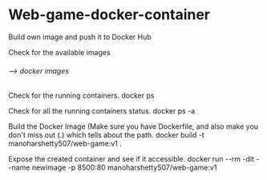 # Web-game-docker-container
Build own image and push it to Docker Hub

Check for the available images
###### --> docker images

Check for the running containers.
docker ps

Check for all the running containers status.
docker ps -a

Build the Docker Image (Make sure you have Dockerfile, and also make you don't miss out (.) which tells about the path.
docker build -t manoharshetty507/web-game:v1 .

Expose the created container and see if it accessible.
docker run --rm -dit --name newimage -p 8500:80 manoharshetty507/web-game:v1
